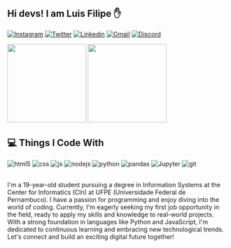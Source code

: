 ## Hi devs! I am Luis Filipe ✋

[![Instagram](https://img.shields.io/badge/Instagram-E4405F?style=for-the-badge&logo=instagram&logoColor=white)](https://instagram.com/_luis.fv)
[![Twitter](https://img.shields.io/badge/Twitter-1DA1F2?style=for-the-badge&logo=twitter&logoColor=white)](https://twitter.com/_luisfv)
[![Linkedin](https://img.shields.io/badge/LinkedIn-0077B5?style=for-the-badge&logo=linkedin&logoColor=white)](https://www.linkedin.com/in/luisfilipepascoal/)
[![Gmail](https://img.shields.io/badge/Gmail-D14836?style=for-the-badge&logo=gmail&logoColor=white)](https://mailto:lfvp@cin.ufpe.br)
[![Discord](https://img.shields.io/badge/Discord-7289DA?style=for-the-badge&logo=discord&logoColor=white)](https://discord.com/users/luisfv#5343)

<div >
  <img height="180em" src="https://github-readme-stats.vercel.app/api?username=luisfv10&show_icons=true&theme=radical&include_all_commits=true&count_private=true"/>
  <img height="180em" src="https://github-readme-stats.vercel.app/api/top-langs/?username=luisfv10&layout=compact&langs_count=7&theme=radical"/>
</div>

##  💻  Things I Code With

<div style="display: inline_block">
  <img align="center" alt="html5" src="https://img.shields.io/badge/HTML5-E34F26?style=for-the-badge&logo=html5&logoColor=white" />
  <img align="center" alt="css" src="https://img.shields.io/badge/CSS3-1572B6?style=for-the-badge&logo=css3&logoColor=white" />
  <img align="center" alt="js" src="https://img.shields.io/badge/JavaScript-F7DF1E?style=for-the-badge&logo=javascript&logoColor=black" />
  <img align="center" alt="nodejs" src="https://img.shields.io/badge/Node.js-43853D?style=for-the-badge&logo=node.js&logoColor=white" />
  <img align="center" alt="python" src="https://img.shields.io/badge/Python-14354C?style=for-the-badge&logo=python&logoColor=white" />
  <img align="center" alt="pandas" src="https://img.shields.io/badge/-Pandas-d0c6c6?style=for-the-badge&logo=pandas&logoColor=white" />
  <img align="center" alt="Jupyter" src="https://img.shields.io/badge/-Jupyter Notebook-FF6000?style=for-the-badge&logo=jupyter&logoColor=white" />
  <img align="center" alt="git" src="https://img.shields.io/badge/-Git-f70c0c?style=for-the-badge&logo=git&logoColor=white" />
</div><br/>

I'm a 19-year-old student pursuing a degree in Information Systems at the Center for Informatics (CIn) at UFPE (Universidade Federal de Pernambuco). I have a passion for programming and enjoy diving into the world of coding. Currently, I'm eagerly seeking my first job opportunity in the field, ready to apply my skills and knowledge to real-world projects. With a strong foundation in languages like Python and JavaScript, I'm dedicated to continuous learning and embracing new technological trends. Let's connect and build an exciting digital future together!
